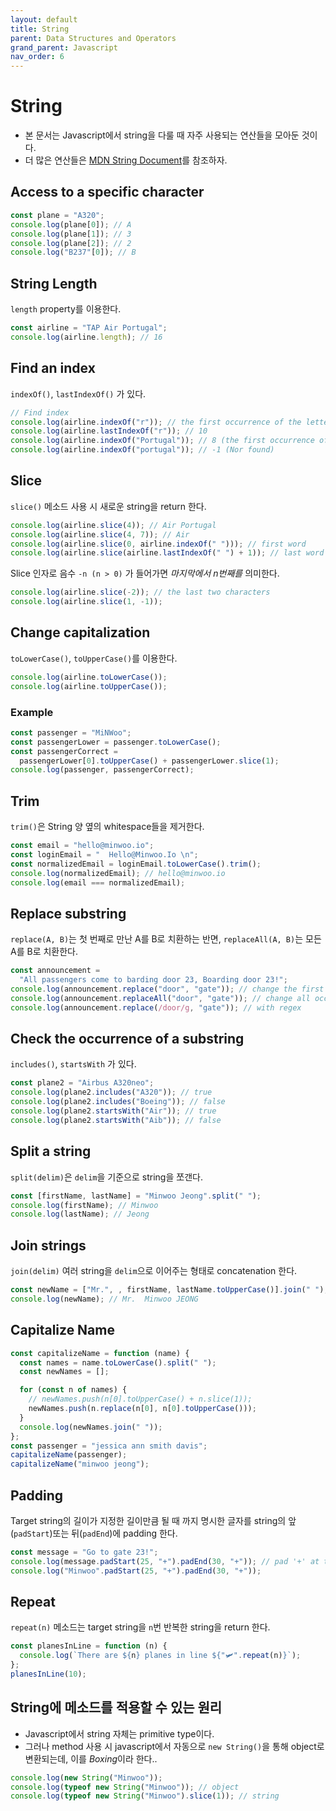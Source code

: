 ```yaml
---
layout: default
title: String
parent: Data Structures and Operators
grand_parent: Javascript
nav_order: 6
---
```


# String

- 본 문서는 Javascript에서 string을 다룰 때 자주 사용되는 연산들을 모아둔 것이다.
- 더 많은 연산들은 [MDN String Document](https://developer.mozilla.org/en-US/docs/Web/JavaScript/Reference/Global_Objects/String)를 참조하자.

## Access to a specific character

```javascript
const plane = "A320";
console.log(plane[0]); // A
console.log(plane[1]); // 3
console.log(plane[2]); // 2
console.log("B237"[0]); // B
```

## String Length

`length` property를 이용한다.

```javascript
const airline = "TAP Air Portugal";
console.log(airline.length); // 16
```

## Find an index

`indexOf()`, `lastIndexOf()` 가 있다.

```javascript
// Find index
console.log(airline.indexOf("r")); // the first occurrence of the letter, 0-based
console.log(airline.lastIndexOf("r")); // 10
console.log(airline.indexOf("Portugal")); // 8 (the first occurrence of the string)
console.log(airline.indexOf("portugal")); // -1 (Nor found)
```

## Slice

`slice()` 메소드 사용 시 새로운 string을 return 한다.

```javascript
console.log(airline.slice(4)); // Air Portugal
console.log(airline.slice(4, 7)); // Air
console.log(airline.slice(0, airline.indexOf(" "))); // first word
console.log(airline.slice(airline.lastIndexOf(" ") + 1)); // last word
```

Slice 인자로 음수 `-n (n > 0)` 가 들어가면 _마지막에서 n번째를_ 의미한다.

```javascript
console.log(airline.slice(-2)); // the last two characters
console.log(airline.slice(1, -1));
```

## Change capitalization

`toLowerCase()`, `toUpperCase()`를 이용한다.

```javascript
console.log(airline.toLowerCase());
console.log(airline.toUpperCase());
```

### Example

```javascript
const passenger = "MiNWoo";
const passengerLower = passenger.toLowerCase();
const passengerCorrect =
  passengerLower[0].toUpperCase() + passengerLower.slice(1);
console.log(passenger, passengerCorrect);
```

## Trim

`trim()`은 String 양 옆의 whitespace들을 제거한다.

```javascript
const email = "hello@minwoo.io";
const loginEmail = "  Hello@Minwoo.Io \n";
const normalizedEmail = loginEmail.toLowerCase().trim();
console.log(normalizedEmail); // hello@minwoo.io
console.log(email === normalizedEmail);
```

## Replace substring

`replace(A, B)`는 첫 번째로 만난 A를 B로 치환하는 반면, `replaceAll(A, B)`는 모든 A를 B로 치환한다.

```javascript
const announcement =
  "All passengers come to barding door 23, Boarding door 23!";
console.log(announcement.replace("door", "gate")); // change the first occurrence
console.log(announcement.replaceAll("door", "gate")); // change all occurrences
console.log(announcement.replace(/door/g, "gate")); // with regex
```

## Check the occurrence of a substring

`includes()`, `startsWith` 가 있다.

```javascript
const plane2 = "Airbus A320neo";
console.log(plane2.includes("A320")); // true
console.log(plane2.includes("Boeing")); // false
console.log(plane2.startsWith("Air")); // true
console.log(plane2.startsWith("Aib")); // false
```

## Split a string

`split(delim)`은 `delim`을 기준으로 string을 쪼갠다.

```javascript
const [firstName, lastName] = "Minwoo Jeong".split(" ");
console.log(firstName); // Minwoo
console.log(lastName); // Jeong
```

## Join strings

`join(delim)` 여러 string을 `delim`으로 이어주는 형태로 concatenation 한다.

```javascript
const newName = ["Mr.", , firstName, lastName.toUpperCase()].join(" ");
console.log(newName); // Mr.  Minwoo JEONG
```

## Capitalize Name

```javascript
const capitalizeName = function (name) {
  const names = name.toLowerCase().split(" ");
  const newNames = [];

  for (const n of names) {
    // newNames.push(n[0].toUpperCase() + n.slice(1));
    newNames.push(n.replace(n[0], n[0].toUpperCase()));
  }
  console.log(newNames.join(" "));
};
const passenger = "jessica ann smith davis";
capitalizeName(passenger);
capitalizeName("minwoo jeong");
```

## Padding

Target string의 길이가 지정한 길이만큼 될 때 까지 명시한 글자를 string의 앞 (`padStart`)또는 뒤(`padEnd`)에 padding 한다.

```javascript
const message = "Go to gate 23!";
console.log(message.padStart(25, "+").padEnd(30, "+")); // pad '+' at the front until length 25 and do the same thing at the end until length 35
console.log("Minwoo".padStart(25, "+").padEnd(30, "+"));
```

## Repeat

`repeat(n)` 메소드는 target string을 `n`번 반복한 string을 return 한다.

```javascript
const planesInLine = function (n) {
  console.log(`There are ${n} planes in line ${"🛩".repeat(n)}`);
};
planesInLine(10);
```

## String에 메소드를 적용할 수 있는 원리

- Javascript에서 string 자체는 primitive type이다.
- 그러나 method 사용 시 javascript에서 자동으로 `new String()`을 통해 object로 변환되는데, 이를 *Boxing*이라 한다..

```javascript
console.log(new String("Minwoo"));
console.log(typeof new String("Minwoo")); // object
console.log(typeof new String("Minwoo").slice(1)); // string
```
